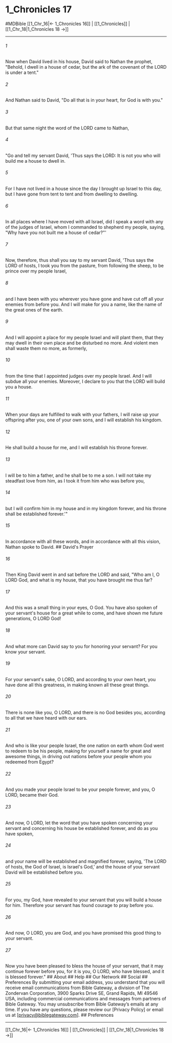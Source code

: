 # 1_Chronicles 17
#MDBible
[[1_Chr_16|← 1_Chronicles 16]] | [[1_Chronicles]] | [[1_Chr_18|1_Chronicles 18 →]]

***


###### 1 
Now when David lived in his house, David said to Nathan the prophet, "Behold, I dwell in a house of cedar, but the ark of the covenant of the LORD is under a tent." 

###### 2 
And Nathan said to David, "Do all that is in your heart, for God is with you." 

###### 3 
But that same night the word of the LORD came to Nathan, 

###### 4 
"Go and tell my servant David, 'Thus says the LORD: It is not you who will build me a house to dwell in. 

###### 5 
For I have not lived in a house since the day I brought up Israel to this day, but I have gone from tent to tent and from dwelling to dwelling. 

###### 6 
In all places where I have moved with all Israel, did I speak a word with any of the judges of Israel, whom I commanded to shepherd my people, saying, "Why have you not built me a house of cedar?"' 

###### 7 
Now, therefore, thus shall you say to my servant David, 'Thus says the LORD of hosts, I took you from the pasture, from following the sheep, to be prince over my people Israel, 

###### 8 
and I have been with you wherever you have gone and have cut off all your enemies from before you. And I will make for you a name, like the name of the great ones of the earth. 

###### 9 
And I will appoint a place for my people Israel and will plant them, that they may dwell in their own place and be disturbed no more. And violent men shall waste them no more, as formerly, 

###### 10 
from the time that I appointed judges over my people Israel. And I will subdue all your enemies. Moreover, I declare to you that the LORD will build you a house. 

###### 11 
When your days are fulfilled to walk with your fathers, I will raise up your offspring after you, one of your own sons, and I will establish his kingdom. 

###### 12 
He shall build a house for me, and I will establish his throne forever. 

###### 13 
I will be to him a father, and he shall be to me a son. I will not take my steadfast love from him, as I took it from him who was before you, 

###### 14 
but I will confirm him in my house and in my kingdom forever, and his throne shall be established forever.'" 

###### 15 
In accordance with all these words, and in accordance with all this vision, Nathan spoke to David. ## David's Prayer 

###### 16 
Then King David went in and sat before the LORD and said, "Who am I, O LORD God, and what is my house, that you have brought me thus far? 

###### 17 
And this was a small thing in your eyes, O God. You have also spoken of your servant's house for a great while to come, and have shown me future generations, O LORD God! 

###### 18 
And what more can David say to you for honoring your servant? For you know your servant. 

###### 19 
For your servant's sake, O LORD, and according to your own heart, you have done all this greatness, in making known all these great things. 

###### 20 
There is none like you, O LORD, and there is no God besides you, according to all that we have heard with our ears. 

###### 21 
And who is like your people Israel, the one nation on earth whom God went to redeem to be his people, making for yourself a name for great and awesome things, in driving out nations before your people whom you redeemed from Egypt? 

###### 22 
And you made your people Israel to be your people forever, and you, O LORD, became their God. 

###### 23 
And now, O LORD, let the word that you have spoken concerning your servant and concerning his house be established forever, and do as you have spoken, 

###### 24 
and your name will be established and magnified forever, saying, 'The LORD of hosts, the God of Israel, is Israel's God,' and the house of your servant David will be established before you. 

###### 25 
For you, my God, have revealed to your servant that you will build a house for him. Therefore your servant has found courage to pray before you. 

###### 26 
And now, O LORD, you are God, and you have promised this good thing to your servant. 

###### 27 
Now you have been pleased to bless the house of your servant, that it may continue forever before you, for it is you, O LORD, who have blessed, and it is blessed forever." ## About ## Help ## Our Network ## Social ## Preferences By submitting your email address, you understand that you will receive email communications from Bible Gateway, a division of The Zondervan Corporation, 3900 Sparks Drive SE, Grand Rapids, MI 49546 USA, including commercial communications and messages from partners of Bible Gateway. You may unsubscribe from Bible Gateway&rsquo;s emails at any time. If you have any questions, please review our [Privacy Policy] or email us at [privacy@biblegateway.com]. ## Preferences

***

[[1_Chr_16|← 1_Chronicles 16]] | [[1_Chronicles]] | [[1_Chr_18|1_Chronicles 18 →]]
